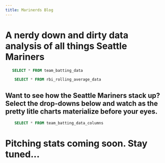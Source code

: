 ```yaml
---
title: Marinerds Blog
---
```


# A nerdy down and dirty data analysis of all things Seattle Mariners

```sql team_batting_data
   SELECT * FROM team_batting_data
```

```sql rbi_rolling_avg
    SELECT * FROM rbi_rolling_average_data
```

<BigValue 
data={rbi_rolling_avg} 
value=RBI
sparkline=Date
comparisonTitle="vs. Last Month"
/>


## Want to see how the Seattle Mariners stack up?  Select the drop-downs below and watch as the pretty litle charts materialize before your eyes.

```sql team_batting_columns
    SELECT * FROM team_batting_data_columns
```

<Dropdown
    data={team_batting_columns} 
    name=team_batting_column_selector
    value=index
    defaultValue='AVG'
    title="Select Critera for Team Batting "
/>



<BarChart 
    data={team_batting_data}
    swapXY=true 
    x=Team
    y={inputs.team_batting_column_selector.value}
    title="Team Batting Stats"
/>

<Dropdown
    data={team_batting_columns} 
    name=team_batting_column_scatter_selector_x
    value=index
    defaultValue='HardHit%'
    title="X Axis Dropdown for Scatter/Bubble Chart" 
/>

<Dropdown
    data={team_batting_columns} 
    name=team_batting_column_scatter_selector_y
    value=index
    defaultValue='BAPIP'
    title="Y Axis Dropdown for Scatter/Bubble Chart" 
/>

<Dropdown
    data={team_batting_columns} 
    name=team_batting_column_scatter_selector_size
    value=index
    defaultValue='AVG'
    title="Size Dropdown for Scatter/Bubble Chart" 
/>

<ScatterPlot 
    data={team_batting_data} 
    x={inputs.team_batting_column_scatter_selector_x.value}
    y={inputs.team_batting_column_scatter_selector_y.value}
    series=Team
    xAxisTitle=true 
    yAxisTitle=true
    title="Team Batting Scatter Chart"
/>


<BubbleChart 
    data={team_batting_data} 
    x={inputs.team_batting_column_scatter_selector_x.value}
    y={inputs.team_batting_column_scatter_selector_y.value}
    size={inputs.team_batting_column_scatter_selector_size.value}
    series=Team
/>  



<LineChart 
    data={rbi_rolling_avg}  
    x=Date
    y=rbi_rolling_avg
    title="RBI Rolling Average"
/>

# Pitching stats coming soon. Stay tuned...